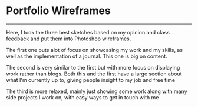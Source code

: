 # Portfolio Wireframes

------------------------

Here, I took the three best sketches based on my opinion and class feedback and put them into Photoshop wireframes. 

The first one puts alot of focus on showcasing my work and my skills, as well as the implementation of a journal. This one is big on content.

The second is very similar to the first but with more focus on displaying work rather than blogs. Both this and the first have a large section about what I'm currently up to, giving people insight to my job and free time

The third is more relaxed, mainly just showing some work along with many side projects I work on, with easy ways to get in touch with me